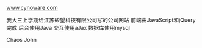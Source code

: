 www.cynoware.com

我大三上学期给江苏矽望科技有限公司写的公司网站
前端由JavaScript和jQuery完成
后台使用Java
交互使用aJax
数据库使用mysql 

Chaos John
